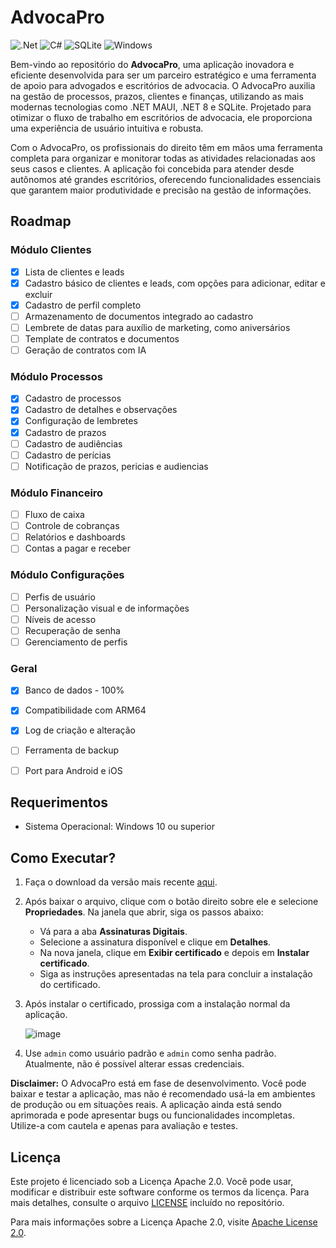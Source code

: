 # AdvocaPro

![.Net](https://img.shields.io/badge/.NET-5C2D91?style=for-the-badge&logo=.net&logoColor=white) ![C#](https://img.shields.io/badge/c%23-%23239120.svg?style=for-the-badge&logo=csharp&logoColor=white) ![SQLite](https://img.shields.io/badge/sqlite-%2307405e.svg?style=for-the-badge&logo=sqlite&logoColor=white) ![Windows](https://img.shields.io/badge/Windows-0078D6?style=for-the-badge&logo=windows&logoColor=white)

Bem-vindo ao repositório do **AdvocaPro**, uma aplicação inovadora e eficiente desenvolvida para ser um parceiro estratégico e uma ferramenta de apoio para advogados e escritórios de advocacia. O AdvocaPro auxilia na gestão de processos, prazos, clientes e finanças, utilizando as mais modernas tecnologias como .NET MAUI, .NET 8 e SQLite. Projetado para otimizar o fluxo de trabalho em escritórios de advocacia, ele proporciona uma experiência de usuário intuitiva e robusta.

Com o AdvocaPro, os profissionais do direito têm em mãos uma ferramenta completa para organizar e monitorar todas as atividades relacionadas aos seus casos e clientes. A aplicação foi concebida para atender desde autônomos até grandes escritórios, oferecendo funcionalidades essenciais que garantem maior produtividade e precisão na gestão de informações.

## Roadmap
### Módulo Clientes
- [x] Lista de clientes e leads
- [x] Cadastro básico de clientes e leads, com opções para adicionar, editar e excluir
- [x] Cadastro de perfil completo
- [ ] Armazenamento de documentos integrado ao cadastro
- [ ] Lembrete de datas para auxílio de marketing, como aniversários
- [ ] Template de contratos e documentos
- [ ] Geração de contratos com IA

### Módulo Processos
- [x] Cadastro de processos
- [x] Cadastro de detalhes e observações
- [x] Configuração de lembretes
- [x] Cadastro de prazos
- [ ] Cadastro de audiências
- [ ] Cadastro de perícias
- [ ] Notificação de prazos, pericias e audiencias

### Módulo Financeiro
- [ ] Fluxo de caixa
- [ ] Controle de cobranças
- [ ] Relatórios e dashboards
- [ ] Contas a pagar e receber

### Módulo Configurações
- [ ] Perfis de usuário
- [ ] Personalização visual e de informações
- [ ] Níveis de acesso
- [ ] Recuperação de senha
- [ ] Gerenciamento de perfis

### Geral
- [x] Banco de dados - 100%
- [x] Compatibilidade com ARM64
- [x] Log de criação e alteração
- [ ] Ferramenta de backup
- [ ] Port para Android e iOS


## Requerimentos
- Sistema Operacional: Windows 10 ou superior

## Como Executar?

1. Faça o download da versão mais recente [aqui](https://github.com/fpedrolucas95/AdvocaPro/releases).

2. Após baixar o arquivo, clique com o botão direito sobre ele e selecione **Propriedades**. Na janela que abrir, siga os passos abaixo:
   - Vá para a aba **Assinaturas Digitais**.
   - Selecione a assinatura disponível e clique em **Detalhes**.
   - Na nova janela, clique em **Exibir certificado** e depois em **Instalar certificado**.
   - Siga as instruções apresentadas na tela para concluir a instalação do certificado.

3. Após instalar o certificado, prossiga com a instalação normal da aplicação.
   
   ![image](https://github.com/user-attachments/assets/fcd0bbe1-9d96-4021-b238-eae57c0c2db4)

4. Use `admin` como usuário padrão e `admin` como senha padrão. Atualmente, não é possível alterar essas credenciais.

**Disclaimer:** O AdvocaPro está em fase de desenvolvimento. Você pode baixar e testar a aplicação, mas não é recomendado usá-la em ambientes de produção ou em situações reais. A aplicação ainda está sendo aprimorada e pode apresentar bugs ou funcionalidades incompletas. Utilize-a com cautela e apenas para avaliação e testes.

## Licença

Este projeto é licenciado sob a Licença Apache 2.0. Você pode usar, modificar e distribuir este software conforme os termos da licença. Para mais detalhes, consulte o arquivo [LICENSE](LICENSE) incluído no repositório.

Para mais informações sobre a Licença Apache 2.0, visite [Apache License 2.0](https://www.apache.org/licenses/LICENSE-2.0).
